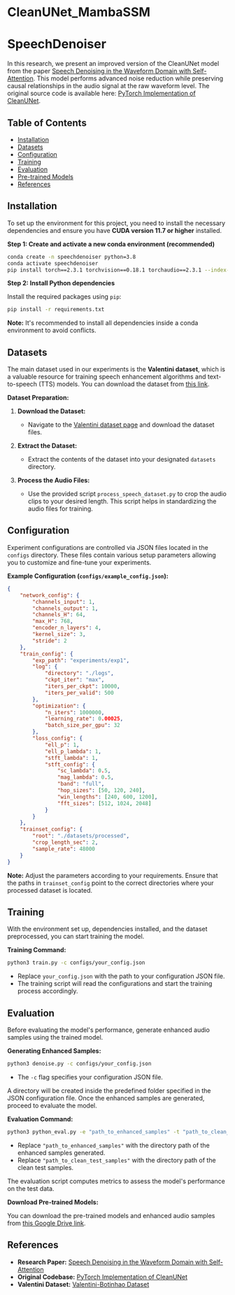 # CleanUNet_MambaSSM
# SpeechDenoiser

In this research, we present an improved version of the CleanUNet model from the paper [Speech Denoising in the Waveform Domain with Self-Attention](https://arxiv.org/abs/2202.07790). This model performs advanced noise reduction while preserving causal relationships in the audio signal at the raw waveform level. The original source code is available here: [PyTorch Implementation of CleanUNet](https://github.com/NVIDIA/CleanUNet).

## Table of Contents

- [Installation](#installation)
- [Datasets](#datasets)
- [Configuration](#configuration)
- [Training](#training)
- [Evaluation](#evaluation)
- [Pre-trained Models](#pre-trained-models)
- [References](#references)

## Installation

To set up the environment for this project, you need to install the necessary dependencies and ensure you have **CUDA version 11.7 or higher** installed.

**Step 1: Create and activate a new conda environment (recommended)**

```bash
conda create -n speechdenoiser python=3.8
conda activate speechdenoiser
pip install torch==2.3.1 torchvision==0.18.1 torchaudio==2.3.1 --index-url https://download.pytorch.org/whl/cu121
```

**Step 2: Install Python dependencies**

Install the required packages using `pip`:

```bash
pip install -r requirements.txt
```

**Note:** It's recommended to install all dependencies inside a conda environment to avoid conflicts.

## Datasets

The main dataset used in our experiments is the **Valentini dataset**, which is a valuable resource for training speech enhancement algorithms and text-to-speech (TTS) models. You can download the dataset from [this link](https://datashare.ed.ac.uk/handle/10283/2791).

**Dataset Preparation:**

1. **Download the Dataset:**

    - Navigate to the [Valentini dataset page](https://datashare.ed.ac.uk/handle/10283/2791) and download the dataset files.

2. **Extract the Dataset:**

    - Extract the contents of the dataset into your designated `datasets` directory.

3. **Process the Audio Files:**

    - Use the provided script `process_speech_dataset.py` to crop the audio clips to your desired length. This script helps in standardizing the audio files for training.

## Configuration

Experiment configurations are controlled via JSON files located in the `configs` directory. These files contain various setup parameters allowing you to customize and fine-tune your experiments.

**Example Configuration (`configs/example_config.json`):**

```json
{
    "network_config": {
        "channels_input": 1,
        "channels_output": 1,
        "channels_H": 64,
        "max_H": 768,
        "encoder_n_layers": 4,
        "kernel_size": 3,
        "stride": 2
    },
    "train_config": {
        "exp_path": "experiments/exp1",
        "log": {
            "directory": "./logs",
            "ckpt_iter": "max",
            "iters_per_ckpt": 10000,
            "iters_per_valid": 500
        },
        "optimization": {
            "n_iters": 1000000,
            "learning_rate": 0.00025,
            "batch_size_per_gpu": 32
        },
        "loss_config": {
            "ell_p": 1,
            "ell_p_lambda": 1,
            "stft_lambda": 1,
            "stft_config": {
                "sc_lambda": 0.5,
                "mag_lambda": 0.5,
                "band": "full",
                "hop_sizes": [50, 120, 240],
                "win_lengths": [240, 600, 1200],
                "fft_sizes": [512, 1024, 2048]
            }
        }
    },
    "trainset_config": {
        "root": "./datasets/processed",
        "crop_length_sec": 2,
        "sample_rate": 48000
    }
}
```

**Note:** Adjust the parameters according to your requirements. Ensure that the paths in `trainset_config` point to the correct directories where your processed dataset is located.

## Training

With the environment set up, dependencies installed, and the dataset preprocessed, you can start training the model.

**Training Command:**

```bash
python3 train.py -c configs/your_config.json
```

- Replace `your_config.json` with the path to your configuration JSON file.
- The training script will read the configurations and start the training process accordingly.


## Evaluation

Before evaluating the model's performance, generate enhanced audio samples using the trained model.

**Generating Enhanced Samples:**

```bash
python3 denoise.py -c configs/your_config.json 
```

- The `-c` flag specifies your configuration JSON file.

A directory will be created inside the predefined folder specified in the JSON configuration file. Once the enhanced samples are generated, proceed to evaluate the model.

**Evaluation Command:**

```bash
python3 python_eval.py -e "path_to_enhanced_samples" -t "path_to_clean_test_samples"
```

- Replace `"path_to_enhanced_samples"` with the directory path of the enhanced samples generated.
- Replace `"path_to_clean_test_samples"` with the directory path of the clean test samples.

The evaluation script computes metrics to assess the model's performance on the test data.



**Download Pre-trained Models:**

You can download the pre-trained models and enhanced audio samples from [this Google Drive link](https://drive.google.com/drive/folders/10uQAdmaRtwYJNMIXe0_WV3GHGIcRbadu?usp=sharing).


## References

- **Research Paper:** [Speech Denoising in the Waveform Domain with Self-Attention](https://arxiv.org/abs/2202.07790)
- **Original Codebase:** [PyTorch Implementation of CleanUNet](https://github.com/NVIDIA/CleanUNet)
- **Valentini Dataset:** [Valentini-Botinhao Dataset](https://datashare.ed.ac.uk/handle/10283/2791)

